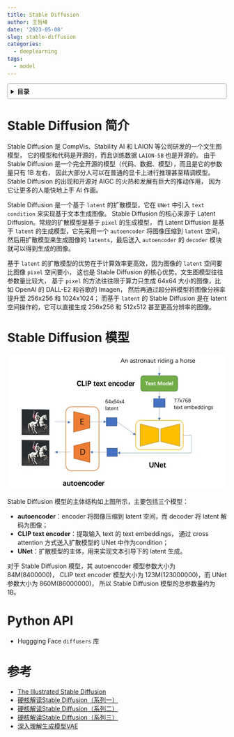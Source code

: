 ```yaml
---
title: Stable Diffusion
author: 王哲峰
date: '2023-05-08'
slug: stable-diffusion
categories:
  - deeplearning
tags:
  - model
---
```


<style>
details {
    border: 1px solid #aaa;
    border-radius: 4px;
    padding: .5em .5em 0;
}
summary {
    font-weight: bold;
    margin: -.5em -.5em 0;
    padding: .5em;
}
details[open] {
    padding: .5em;
}
details[open] summary {
    border-bottom: 1px solid #aaa;
    margin-bottom: .5em;
}
img {
    pointer-events: none;
}
</style>

<details><summary>目录</summary><p>

- [Stable Diffusion 简介](#stable-diffusion-简介)
- [Stable Diffusion 模型](#stable-diffusion-模型)
- [Python API](#python-api)
- [参考](#参考)
</p></details><p></p>

# Stable Diffusion 简介

Stable Diffusion 是 CompVis、Stability AI 和 LAION 等公司研发的一个文生图模型，
它的模型和代码是开源的，而且训练数据 `LAION-5B` 也是开源的。
由于Stable Diffusion 是一个完全开源的模型（代码、数据、模型），而且是它的参数量只有 1B 左右，
因此大部分人可以在普通的显卡上进行推理甚至精调模型。
Stable Diffusion 的出现和开源对 AIGC 的火热和发展有巨大的推动作用，
因为它让更多的人能快地上手 AI 作画。

Stable Diffusion 是一个基于 `latent` 的扩散模型，它在 `UNet` 中引入 `text condition` 来实现基于文本生成图像。
Stable Diffusion 的核心来源于 Latent Diffusion。常规的扩散模型是基于 `pixel` 的生成模型，
而 Latent Diffusion 是基于 `latent` 的生成模型，它先采用一个 `autoencoder` 将图像压缩到 `latent` 空间，
然后用扩散模型来生成图像的 `latents`，最后送入 `autoencoder` 的 `decoder` 模块就可以得到生成的图像。

基于 `latent` 的扩散模型的优势在于计算效率更高效，因为图像的 `latent` 空间要比图像 `pixel` 空间要小，
这也是 Stable Diffusion 的核心优势。文生图模型往往参数量比较大，
基于 `pixel` 的方法往往限于算力只生成 64x64 大小的图像，比如 OpenAI 的 DALL-E2 和谷歌的 Imagen，
然后再通过超分辨模型将图像分辨率提升至 256x256 和 1024x1024；
而基于 `latent` 的 Stable Diffusion 是在 latent 空间操作的，它可以直接生成 256x256 和 512x512 甚至更高分辨率的图像。

# Stable Diffusion 模型

![img](images/model.png)

Stable Diffusion 模型的主体结构如上图所示，主要包括三个模型：

* **autoencoder**：encoder 将图像压缩到 latent 空间，而 decoder 将 latent 解码为图像；
* **CLIP text encoder**：提取输入 text 的 text embeddings，
  通过 cross attention 方式送入扩散模型的 UNet 中作为condition；
* **UNet**：扩散模型的主体，用来实现文本引导下的 latent 生成。

对于 Stable Diffusion 模型，其 autoencoder 模型参数大小为 84M(8400000)，
CLIP text encoder 模型大小为 123M(123000000)，而 UNet 参数大小为 860M(86000000)，
所以 Stable Diffusion 模型的总参数量约为 1B。




# Python API

* Huggging Face `diffusers` 库


# 参考

* [The Illustrated Stable Diffusion](https://jalammar.github.io/illustrated-stable-diffusion/)
* [硬核解读Stable Diffusion（系列一）](https://mp.weixin.qq.com/s?__biz=MzUyMjE2MTE0Mw==&mid=2247500109&idx=1&sn=6f63e1959ebb44d8699e83adc0a888ad&chksm=f9d29fd5cea516c34e451b45ef6fa22b7506b49c8bb1e8bbe5a05b837e6edd763656f8d1c0bc&scene=21#wechat_redirect)
* [硬核解读Stable Diffusion（系列二）](https://mp.weixin.qq.com/s?__biz=MzUyMjE2MTE0Mw==&mid=2247500110&idx=1&sn=8f2d05b2b6fd38f6243d8f823bb4376a&chksm=f9d29fd6cea516c035b2481211c7b5413485e883051ab161a8b252dbbb2a1a5a9c812d3644fe&scene=21#wechat_redirect)
* [硬核解读Stable Diffusion（系列三）](https://mp.weixin.qq.com/s?__biz=MzUyMjE2MTE0Mw==&mid=2247500111&idx=1&sn=3fe96b6ffdd132b99f53b3f6c74dbb26&chksm=f9d29fd7cea516c13860c612807e1e38d26b99a55dae9ba050963e9ab6f038c9923b2f8185d6&scene=21#wechat_redirect)
* [深入理解生成模型VAE](https://mp.weixin.qq.com/s?__biz=MzUyMjE2MTE0Mw==&mid=2247496548&idx=1&sn=2e5fcc3140891581fa1c8b112ecc6730&chksm=f9d2adfccea524ead15a9f93e5c89f053ec67d0803a2223e2751013e5ca99f432a5055fa6a18&scene=21#wechat_redirect)